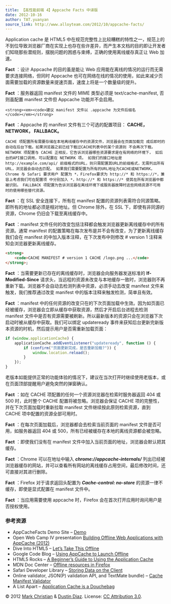 ```yaml
---
title: 【高性能前端 4】Appcache Facts 中译版
date: 2012-10-16
author: TAT.yuanyan
source_link: http://www.alloyteam.com/2012/10/appcache-facts/
---
```


<!-- {% raw %} - for jekyll -->

Application cache 是 HTML5 中在规范完整性上比较糟糕的特性之一，规范上的不到位导致浏览器厂商在实现上也存在些许差异，而产生本文档的目的即让开发者们知晓那些潜规则，摆脱问题的困惑与束缚，正确的使用离线缓存真正让 Web 加速。

**Fact** ：设计 Appcache 的目的虽是能让 Web 应用能在离线的情况的运行而无需要求连接网络，但同时 Appcache 也可在网络在线的情况的使用，如此来减少页面需要加载的资源数量来提速页面，速度上将是一个数量级的提升。

**Fact** ：服务器返回 manifest 文件的 MIME 类型必须是 text/cache-manifest, 否则虽配置 manifest 文件但 Appcache 功能并不会启用。

    <strong><em><code>建议 manifest 文件以 .appcache 为文件后缀名
    </code></em></strong>

**Fact** ：Appcache 的 manifest 文件有三个可选的配置项目： **CACHE， NETWORK， FALLBACK。**

    CACHE 项配置所有需要存储在本地离线缓存中的资源文件，浏览器会在页面加载完 成后即时的自动在后台下载。如果浏览器之前已经下载过CACHE列表中的某个资源则 不会再次下载。 NETWORK 项配置与 CACHE 正相反，它告诉浏览器哪些资源要求是在有网络的环境下， 如后台的API接口调用，可以配置在 NETWORK 项。 如我们的接口地址是 http://example.com/api/ 前缀格式的URL，则只需配置其URL的前缀格式，无需列出所有URL，浏览器会自动去匹配。 如果我们需要配置为所有的URL地址为CACHE或NETWORK，Chrome 与 Safari 要求用户 配置为 *，Firefox要求为 http://* 和 https://*，兼容上考虑我们可在配置项 中分别加入 *，http://* 和 https://* 使其在所有浏览器中都被识别。 FALLBACK 项配置为告诉浏览器在离线环境下或服务器故障时这些网络资源不可用 时的使用哪些替代资源。

**Fact** ：在 SSL 安全连接下，所有在 manifest 配置的资源列表需符合同源策略。即所有的地址都必须是相对地址。但 Chrome 除外，在 SSL 下，即使有非同源的资源，Chrome 仍旧会下载至离线缓存中。

**Fact** ：manifest 文件任何的改变包括注释都会触发浏览器更新离线缓存中的所有资源。通常 manifest 的配置策略在每次发布是并不会有改变，为了更新离线缓存我们会在 manifest 的中加入版本注释，在下次发布中则修改 # version 1 注释来知会浏览器更新离线缓存。

```html
<strong>
    <code>CACHE MANIFEST # version 1 CACHE /logo.png ...</code>
</strong>;
```

**Fact** ：当需要更新已存在的离线缓存时，浏览器会向服务器发送标准的 **If-Modified-Since** 请求头，当远程的资源未改变与本地缓存一致时，浏览器则不再重新下载。浏览器不会自动去检测列表中资源，必须手动去改变 manifest 文件来触发，我们推荐通过改变 manifest 中的版本注释来触发检测，简单且有效。

**Fact** ：manifest 中的任何资源的改变只在的下次页面加载中生效。因为如页面已经被缓存，浏览器会立即从缓存中获取资源，然后才开启后台进程去检测 manifest 文件中是否有资源需要被刷新。所以最新版本的资源只会在浏览器下次启动时被从缓存中获取。我们可以绑定 updateready 事件来获知后台更新完新版本资源的时机，然后提示用户是否需重新加载页面：

```javascript
if (window.applicationCache) {
    applicationCache.addEventListener("updateready", function () {
        if (confirm("页面更新完成，是否重新加载?")) {
            window.location.reload();
        }
    });
}
```

老版本如能提供正常的功能体验的情况下，建议在当次打开时继续使用老版本，或在页面顶部提醒用户避免突然的弹窗确认。

**Fact** ：如在 CACHE 项配置的任何一个资源浏览器在检索时服务器返回 404 或 500 时，此时整个 CACHE 配置将被忽略。浏览器会保证 CACHE 项的完整性，并在下次页面加载时重新拉取 manifest 文件继续按此原则检索资源，直到 CACHE 项中配置的资源全部可用时。

**Fact** ：在每次页面加载后，浏览器都会去检索当前页面的 manifest 文件是否可用，如服务器返回 404 或 500，所有已经被缓存在本地的离线资源都会被忽略。

**Fact** ：即使我们没有在 manifest 文件中加入当前页面的地址，浏览器会默认把其缓存。

**Fact** ：Chrome 可以在地址中输入 _**chrome://appcache-internals/**_ 列出已经被浏览器缓存的网站，并可以查看所有网站的离线缓存占用空间，最后修改时间，还可直接对其进行删除。

**Fact** ：Firefox 对于请求返回头配置为 **_Cache-control: no-store_** 的资源一律不缓存，即使是显式配置在 manifest 文件中。

**Fact** ：当应用需要使用 appcache 时，Firefox 会在首次打开应用时询问用户是否授权使用。

### 参考资源

-   AppCacheFacts Demo Site – [Demo](http://appcachefacts.info/demo/)
-   Open Web Camp IV presentation [Building Offline Web Applications with AppCache (2012)](http://appcachefacts.info/peterlubbers-owc4/index.html)
-   Dive Into HTML5 – [Let’s Take This Offline](http://diveintohtml5.info/offline.html)
-   Google Code Blog – [Using AppCache to Launch Offline](http://googlecode.blogspot.com/2009/04/gmail-for-mobile-html5-series-using.html)
-   HTML5 Rocks – [A Beginner’s Guide to Using the Application Cache](http://www.html5rocks.com/tutorials/appcache/beginner/)
-   MDN Doc Center – [Offline resources in Firefox](https://developer.mozilla.org/en/offline_resources_in_firefox)
-   Safari Developer Library – [Storing Data on the Client](http://developer.apple.com/library/safari/#documentation/appleapplications/reference/SafariWebContent/Client-SideStorage/Client-SideStorage.html)
-   Online validator, JSON(P) validation API, and TextMate bundle) – [Cache Manifest Validator](http://manifest-validator.com/)
-   A List Apart – [Application Cache is a Douchebag](http://www.alistapart.com/articles/application-cache-is-a-douchebag/)

© 2012 [Mark Christian](http://twitter.com/shinypb) & [Dustin Diaz](http://twitter.com/ded). License: [CC Attribution 3.0](http://creativecommons.org/licenses/by/3.0/).

<!-- {% endraw %} - for jekyll -->